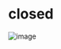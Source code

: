 # closed
![image](https://github.com/NMNayan57/E-commerce-Website/assets/72163807/45f6d069-7cd6-4cb7-ac81-bb27a75d0787)
